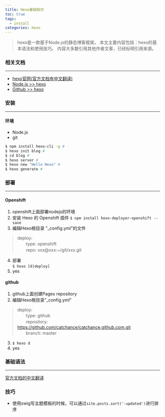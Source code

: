 ```yaml
---
title: Hexo基础知识
toc: true
tags:
  - install
categories: hexo
---
```

> hexo是一款基于Node.js的静态博客框架。
> 本文主要内容包括：hexo的基本语法和使用技巧。
> 内容大多数引用其他作者文章，已经标明引用来源。  

<!--more-->

### 相关文档
---
- [hexo官网(官方文档有中文翻译)](https://hexo.io)
- [Node.js >> hexo](https://www.npmjs.com/package/hexo)
- [Github >> hexo](https://github.com/hexojs/hexo)

### 安装
---
#### 环境
- Node.js
- git

``` bash
$ npm install hexo-cli -g #
$ hexo init blog #
$ cd blog #
$ hexo server #
$ hexo new "Hello Hexo" #
$ hexo generate #
```

### 部署
---
#### Openshift
1. openshift上面部署nodejs的环境
2. 安装 Hexo 的 Openshift 插件
`$ npm install hexo-deployer-openshift --save`
3. 编辑Hexo根目录 "_config.yml"的文件
> deploy:  
> 　　type: openshift  
> 　　repo: xxx@xxx:~/git/xxx.git
4. 部署  
`$ hexo [d|deploy]`
5. yes

#### github
1. github上面创建Pages repository
2. 编辑Hexo根目录"_config.yml"
> deploy:  
> 　　type: github  
> 　　repository: https://github.com/catchance/catchance.github.com.git  
> 　　branch: master
3. `$ hexo d`
4. yes

### 基础语法
---
[官方文档的中文翻译](http://www.jianshu.com/p/f935e5459c49)

### 技巧
- 使用swig写主题模板的时候，可以通过`site.posts.sort('-updated')`进行排序
